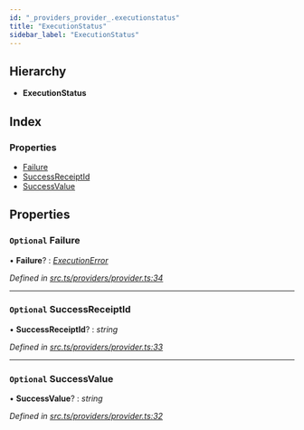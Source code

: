 ```yaml
---
id: "_providers_provider_.executionstatus"
title: "ExecutionStatus"
sidebar_label: "ExecutionStatus"
---
```


## Hierarchy

* **ExecutionStatus**

## Index

### Properties

* [Failure](_providers_provider_.executionstatus.md#optional-failure)
* [SuccessReceiptId](_providers_provider_.executionstatus.md#optional-successreceiptid)
* [SuccessValue](_providers_provider_.executionstatus.md#optional-successvalue)

## Properties

### `Optional` Failure

• **Failure**? : *[ExecutionError](_providers_provider_.executionerror.md)*

*Defined in [src.ts/providers/provider.ts:34](https://github.com/nearprotocol/nearlib/blob/2987fdb/src.ts/providers/provider.ts#L34)*

___

### `Optional` SuccessReceiptId

• **SuccessReceiptId**? : *string*

*Defined in [src.ts/providers/provider.ts:33](https://github.com/nearprotocol/nearlib/blob/2987fdb/src.ts/providers/provider.ts#L33)*

___

### `Optional` SuccessValue

• **SuccessValue**? : *string*

*Defined in [src.ts/providers/provider.ts:32](https://github.com/nearprotocol/nearlib/blob/2987fdb/src.ts/providers/provider.ts#L32)*
